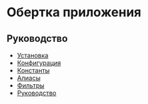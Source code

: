 Обертка приложения
===

## Руководство

* [Установка](install.md)
* [Конфигурация](config.md)
* [Константы](const.md)
* [Алиасы](alias.md)
* [Фильтры](filter.md)
* [Руководство](guide.md)
